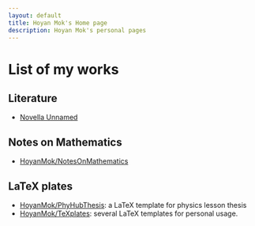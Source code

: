 ```yaml
---
layout: default
title: Hoyan Mok's Home page
description: Hoyan Mok's personal pages
---
```


# List of my works

## Literature
* [Novella Unnamed](./novella_unnamed.md)

## Notes on Mathematics
* [HoyanMok/NotesOnMathematics](https://github.com/HoyanMok/NotesOnMathematics)

## LaTeX plates
* [HoyanMok/PhyHubThesis](https://github.com/HoyanMok/PhyHubThesis): 
a LaTeX template for physics lesson thesis 
* [HoyanMok/TeXplates](https://github.com/HoyanMok/TeXplates): 
several LaTeX templates for personal usage. 